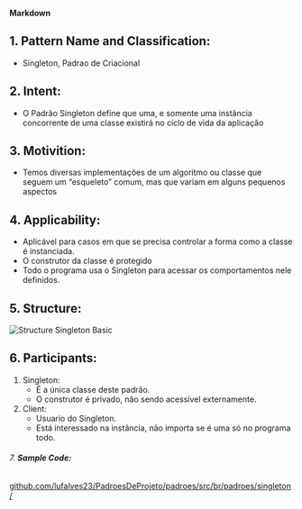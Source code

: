  **Markdown**
## 1. **Pattern Name and Classification:**
- Singleton, Padrao de Criacional
## 2. **Intent:**
- O Padrão Singleton define que uma, e somente uma instância concorrente de uma classe existirá no ciclo de vida da aplicação
## 3. **Motivition:**
- Temos diversas implementações de um algoritmo ou classe que seguem um “esqueleto” comum, mas que variam em alguns pequenos aspectos
## 4. **Applicability:**
- Aplicável para casos em que se precisa controlar a forma como a classe é instanciada.
 - O construtor da classe é protegido
 - Todo o programa usa o Singleton para acessar os comportamentos nele definidos.
 ## 5. **Structure:**
 ![Structure Singleton Basic](https://i.stack.imgur.com/KtHqz.jpg)
 ## 6. **Participants:**
1. Singleton:
   - É a única classe deste padrão.
   - O construtor é privado, não sendo acessível externamente.
2. Client:
   - Usuario do Singleton.
   - Está interessado na instância, não importa se é uma só no programa todo.
###### 7. **Sample Code:**
[github.com/lufalves23/PadroesDeProjeto/padroes/src/br/padroes/singleton/](https://github.com/lufalves/PadroesDeProjeto/tree/master/padroes/src/br/padroes/singleton)
